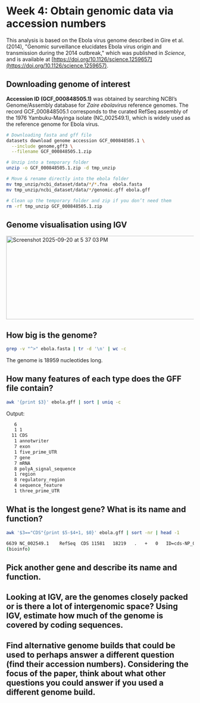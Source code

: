 # Week 4: Obtain genomic data via accession numbers

This analysis is based on the Ebola virus genome described in Gire et al. (2014), "Genomic surveillance elucidates Ebola virus origin and transmission during the 2014 outbreak," which was published in _Science_, and is available at [https://doi.org/10.1126/science.1259657](https://doi.org/10.1126/science.1259657).


## Downloading genome of interest 

**Accession ID (GCF_000848505.1)** was obtained by searching NCBI’s Genome/Assembly database for *Zaire ebolavirus* reference genomes. The record GCF_000848505.1 corresponds to the curated RefSeq assembly of the 1976 Yambuku-Mayinga isolate (NC_002549.1), which is widely used as the reference genome for Ebola virus.  

```bash
# Downloading fasta and gff file
datasets download genome accession GCF_000848505.1 \
  --include genome,gff3 \
  --filename GCF_000848505.1.zip

# Unzip into a temporary folder
unzip -o GCF_000848505.1.zip -d tmp_unzip

# Move & rename directly into the ebola folder
mv tmp_unzip/ncbi_dataset/data/*/*.fna  ebola.fasta
mv tmp_unzip/ncbi_dataset/data/*/genomic.gff ebola.gff

# Clean up the temporary folder and zip if you don’t need them
rm -rf tmp_unzip GCF_000848505.1.zip
```

## Genome visualisation using IGV 
<img width="1303" height="224" alt="Screenshot 2025-09-20 at 5 37 03 PM" src="https://github.com/user-attachments/assets/0f657f9d-0be8-4d5d-b4bf-f562e10e0a28" />

## How big is the genome?

```bash
grep -v "^>" ebola.fasta | tr -d '\n' | wc -c
```
The genome is 18959 nucleotides long.

## How many features of each type does the GFF file contain?

```bash
awk '{print $3}' ebola.gff | sort | uniq -c
```
Output:
```bash
   6 
   1 1
  11 CDS
   1 annotwriter
   7 exon
   1 five_prime_UTR
   7 gene
   7 mRNA
   8 polyA_signal_sequence
   1 region
   8 regulatory_region
   4 sequence_feature
   1 three_prime_UTR
```
## What is the longest gene? What is its name and function?

```bash
awk '$3=="CDS"{print $5-$4+1, $0}' ebola.gff | sort -nr | head -1
```
```bash
6639 NC_002549.1	RefSeq	CDS	11581	18219	.	+	0	ID=cds-NP_066251.1;Parent=rna-ZEBOVgp7;Dbxref=GenBank:NP_066251.1,GeneID:911824;Name=NP_066251.1;gbkey=CDS;gene=L;locus_tag=ZEBOVgp7;product=RNA-dependent RNA polymerase;protein_id=NP_066251.1
(bioinfo) 
```

## Pick another gene and describe its name and function.

## Looking at IGV, are the genomes closely packed or is there a lot of intergenomic space? Using IGV, estimate how much of the genome is covered by coding sequences.

## Find alternative genome builds that could be used to perhaps answer a different question (find their accession numbers). Considering the focus of the paper, think about what other questions you could answer if you used a different genome build.


